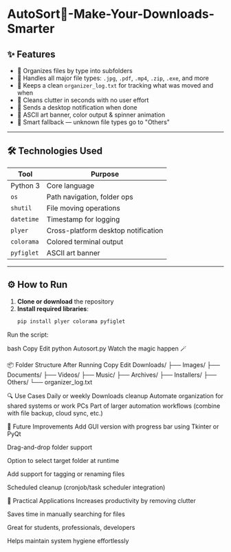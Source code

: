 # AutoSort🔁-Make-Your-Downloads-Smarter


## ✨ Features

- 📂 Organizes files by type into subfolders
- 🔁 Handles all major file types: `.jpg`, `.pdf`, `.mp4`, `.zip`, `.exe`, and more
- 📝 Keeps a clean `organizer_log.txt` for tracking what was moved and when
- 🧼 Cleans clutter in seconds with no user effort
- 🔔 Sends a desktop notification when done
- 🎨 ASCII art banner, color output & spinner animation
- 🧠 Smart fallback — unknown file types go to "Others"

---

## 🛠 Technologies Used

| Tool         | Purpose                           |
|--------------|------------------------------------|
| Python 3     | Core language                     |
| `os`         | Path navigation, folder ops       |
| `shutil`     | File moving operations            |
| `datetime`   | Timestamp for logging             |
| `plyer`      | Cross-platform desktop notification |
| `colorama`   | Colored terminal output           |
| `pyfiglet`   | ASCII art banner                  |

---

## ⚙️ How to Run

1. **Clone or download** the repository
2. **Install required libraries**:
   ```bash
   pip install plyer colorama pyfiglet
Run the script:

bash
Copy
Edit
python Autosort.py
Watch the magic happen 🪄

📦 Folder Structure After Running
Copy
Edit
Downloads/
├── Images/
├── Documents/
├── Videos/
├── Music/
├── Archives/
├── Installers/
├── Others/
└── organizer_log.txt


🔍 Use Cases
Daily or weekly Downloads cleanup
Automate organization for shared systems or work PCs
Part of larger automation workflows (combine with file backup, cloud sync, etc.)

🌱 Future Improvements
Add GUI version with progress bar using Tkinter or PyQt

Drag-and-drop folder support

Option to select target folder at runtime

Add support for tagging or renaming files

Scheduled cleanup (cronjob/task scheduler integration)

🧠 Practical Applications
Increases productivity by removing clutter

Saves time in manually searching for files

Great for students, professionals, developers

Helps maintain system hygiene effortlessly
